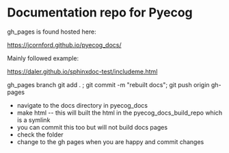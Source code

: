 # Documentation repo for Pyecog

gh_pages is found hosted here:

https://jcornford.github.io/pyecog_docs/

Mainly followed example:

https://daler.github.io/sphinxdoc-test/includeme.html

gh_pages branch
git add . ; git commit -m "rebuilt docs"; git push origin gh-pages

- navigate to the docs directory in pyecog_docs
- make html -- this will built the html in the pyecog_docs_build_repo which is a symlink
- you can commit this too but will not build docs pages
- check the folder 
- change to the gh pages when you are happy and commit changes

